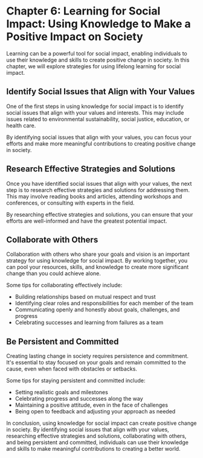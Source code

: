Chapter 6: Learning for Social Impact: Using Knowledge to Make a Positive Impact on Society
===========================================================================================

Learning can be a powerful tool for social impact, enabling individuals to use their knowledge and skills to create positive change in society. In this chapter, we will explore strategies for using lifelong learning for social impact.

Identify Social Issues that Align with Your Values
--------------------------------------------------

One of the first steps in using knowledge for social impact is to identify social issues that align with your values and interests. This may include issues related to environmental sustainability, social justice, education, or health care.

By identifying social issues that align with your values, you can focus your efforts and make more meaningful contributions to creating positive change in society.

Research Effective Strategies and Solutions
-------------------------------------------

Once you have identified social issues that align with your values, the next step is to research effective strategies and solutions for addressing them. This may involve reading books and articles, attending workshops and conferences, or consulting with experts in the field.

By researching effective strategies and solutions, you can ensure that your efforts are well-informed and have the greatest potential impact.

Collaborate with Others
-----------------------

Collaboration with others who share your goals and vision is an important strategy for using knowledge for social impact. By working together, you can pool your resources, skills, and knowledge to create more significant change than you could achieve alone.

Some tips for collaborating effectively include:

* Building relationships based on mutual respect and trust
* Identifying clear roles and responsibilities for each member of the team
* Communicating openly and honestly about goals, challenges, and progress
* Celebrating successes and learning from failures as a team

Be Persistent and Committed
---------------------------

Creating lasting change in society requires persistence and commitment. It's essential to stay focused on your goals and remain committed to the cause, even when faced with obstacles or setbacks.

Some tips for staying persistent and committed include:

* Setting realistic goals and milestones
* Celebrating progress and successes along the way
* Maintaining a positive attitude, even in the face of challenges
* Being open to feedback and adjusting your approach as needed

In conclusion, using knowledge for social impact can create positive change in society. By identifying social issues that align with your values, researching effective strategies and solutions, collaborating with others, and being persistent and committed, individuals can use their knowledge and skills to make meaningful contributions to creating a better world.

